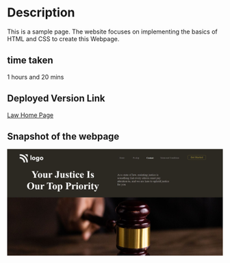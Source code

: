 # Description
This is a sample page. The website focuses on implementing the basics of HTML and CSS to create this Webpage.
## time taken
1 hours and 20 mins

## Deployed Version Link

[Law Home Page](https://laworder.netlify.app/)

## Snapshot of the webpage

![Lawpage](./snap.JPG)
